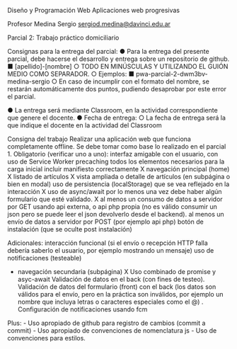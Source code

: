 Diseño y Programación Web
Aplicaciones web progresivas

Profesor Medina Sergio
sergiod.medina@davinci.edu.ar


Parcial 2: Trabajo práctico domiciliario

Consignas para la entrega del parcial:
● Para la entrega del presente parcial, debe hacerse el desarrollo y entrega sobre un repositorio de
github.
■ [apellido]-[nombre]
○ TODO EN MINÚSCULAS Y UTILIZANDO EL GUIÓN MEDIO COMO SEPARADOR. ○
Ejemplos:
■ pwa-parcial-2-dwm3bv-medina-sergio
○ En caso de incumplir con el formato del nombre, se restarán automáticamente dos
puntos, pudiendo desaprobar por este error el parcial.

● La entrega será mediante Classroom, en la actividad correspondiente que genere el docente.
● Fecha de entrega:
○ La fecha de entrega será la que indique el docente en la actividad del Classroom

Consigna del trabajo
Realizar una aplicación web que funciona completamente offline. Se debe tomar como base lo realizado en el parcial 1.
Obligatorio (verificar uno a uno):
    interfaz amigable con el usuario, con uso de Service Worker
    precaching todos los elementos necesarios para la carga inicial
    incluir manifiesto correctamente
X    navegación principal (home)
X    listado de artículos
X    vista ampliada o detalle de artículos (en subpágina o bien en modal)
    uso de persistencia (localStorage) que se vea reflejado en la interacción
X    uso de async/await por lo menos una vez
    debe haber algún formulario que esté validado.
X    al menos un consumo de datos a servidor por GET usando api externa, o api php propia (no es válido consumir un json pero se puede leer el json devolverlo desde el backend).
    al menos un envío de datos a servidor por POST (por ejemplo api php)
    botón de instalación (que se oculte post instalación)

Adicionales:
    interacción funcional (si el envío o recepción HTTP falla debería saberlo el usuario, por ejemplo mostrando un mensaje)
    uso de notificaciones (testeable)
-    navegación secundaria (subpágina)
X    Uso combinado de promise y asyc-await
    Validación de datos en el back (con fines de testeo).
    Validación de datos del formulario (front) con el back (los datos son válidos para el envío, pero en la práctica son inválidos, por ejemplo un nombre que incluya letras o caracteres especiales como el @) .
    Configuración de notificaciones usando fcm

Plus:
    - Uso apropiado de github para registro de cambios (commit a commit)
    - Uso apropiado de convenciones de nomenclatura js
    - Uso de convenciones para estilos.